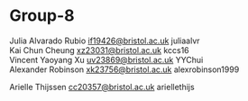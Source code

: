 # Group-8
Julia Alvarado Rubio if19426@bristol.ac.uk juliaalvr   
Kai Chun Cheung xz23031@bristol.ac.uk kccs16   
Vincent Yaoyang Xu uv23869@bristol.ac.uk YYChui   
Alexander Robinson xk23756@bristol.ac.uk alexrobinson1999 

Arielle Thijssen cc20357@bristol.ac.uk ariellethijs
